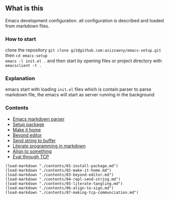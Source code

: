 ## What is this
Emacs development configuration. all configuration is described and loaded from markdown files.
 
### How to start 
clone the repository `git clone git@github.com:azizzaeny/emacs-setup.git` then `cd emacs-setup`  
`emacs -l init.el .` and then start by opening files or project directory with `emacsclient -t .`  

### Explanation 
emacs start with loading `init.el` files which is contain parser to parse markdown file, the emacs will start as server running in the background  

### Contents 
- [Emacs markdown parser](./init.el) 
- [Setup package](./contents/01-install-package.md)
- [Make it home](./contents/02-make-it-home.md)
- [Beyond editor](./contents/03-beyond-editor.md)
- [Send string to buffer](./contents/04-repl-send-string.md)
- [Literate programming in markdown](./contents/05-literate-tangling.md)
- [Align to something](./contents/06-align-to-sign.md)
- [Eval through TCP](./contents/07-making-tcp-communciation.md)

```elisp
(load-markdown "./contents/01-install-package.md")
(load-markdown "./contents/02-make-it-home.md")
(load-markdown "./contents/03-beyond-editor.md")
(load-markdown "./contents/04-repl-send-string.md")
(load-markdown "./contents/05-literate-tangling.md")
(load-markdown "./contents/06-align-to-sign.md")
(load-markdown "./contents/07-making-tcp-communciation.md")

```
